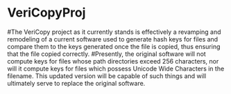 # VeriCopyProj

#The VeriCopy project as it currently stands is effectively a revamping and remodeling of a current software used to generate hash keys for files and compare them to the keys generated once the file is copied, thus ensuring that the file copied correctly. 
#Presently, the original software will not compute keys for files whose path directories exceed 256 characters, nor will it compute keys for files which possess Unicode Wide Characters in the filename. This updated version will be capable of such things and will ultimately serve to replace the original software. 
